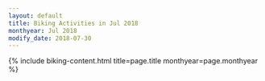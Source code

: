 ```yaml
---
layout: default
title: Biking Activities in Jul 2018
monthyear: Jul 2018
modify_date: 2018-07-30     
---
```


{% include biking-content.html title=page.title monthyear=page.monthyear %}
